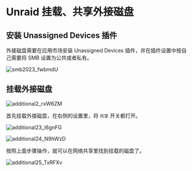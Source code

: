 # Unraid 挂载、共享外接磁盘

## 安装 Unassigned Devices 插件

外接磁盘需要在应用市场安装 Unassigned Devices 插件，并在插件设置中按自己需要将 SMB 设置为公共或者私有。

![smb2023_fwbmdU](https://img.slarker.me/blog/smb2023_fwbmdU.png)

## 挂载外接磁盘

![additional2_rxW6ZM](https://img.slarker.me/blog/additional2_rxW6ZM.png)

首先挂载外接磁盘，在右侧的设置里，将 `共享`  开关都打开。

![additional23_l6gnFG](https://img.slarker.me/blog/additional23_l6gnFG.png)

![additional24_N9hWzD](https://img.slarker.me/blog/additional24_N9hWzD.png)

按照上面步骤操作，就可以在网络共享里找到挂载的磁盘了。

![additional25_TxRFXv](https://img.slarker.me/blog/additional25_TxRFXv.png)